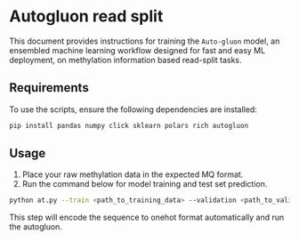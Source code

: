 # Autogluon read split

This document provides instructions for training the `Auto-gluon` model, an ensembled machine learning workflow designed for fast and easy ML deployment, on methylation information based read-split tasks.

## Requirements
To use the scripts, ensure the following dependencies are installed:

```bash
pip install pandas numpy click sklearn polars rich autogluon
```


## Usage

1. Place your raw methylation data in the expected MQ format.
2. Run the command below for model training and test set prediction.
```bash
python at.py --train <path_to_training_data> --validation <path_to_validation_data> --test <path_to_test_data> --target <target_label> --background <background_label> --usem <bool> --output <path_to_output_directory>
```
This step will encode the sequence to onehot format automatically and run the autogluon.

